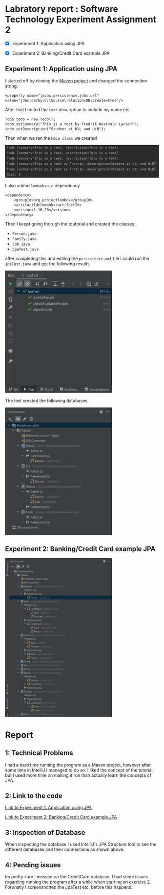# Labratory report : Software Technology Experiment Assignment 2
 - [x] Experiment 1: Application using JPA
 - [x] Experiment 2: Banking/Credit Card example JPA


## Experiment 1: Application using JPA
I started off by cloning the [Maven project](https://github.com/timKraeuter/dat250-jpa-example) and changed the connection string:

``` 
<property name="javax.persistence.jdbc.url" value="jdbc:derby:C:\Source\relationsDB;create=true"/>
```

After that I edited the `todo` description to include my name etc.

```
Todo todo = new Todo();
todo.setSummary("This is a test by Fredrik Nestvold Larsen");
todo.setDescription("Student at HVL and UiB");
```

Then when we ran the `Main class` we created

<img src="extra\Tabell.JPG" width="600">

I also added `lombok` as a dependency

```
<dependency>
    <groupId>org.projectlombok</groupId>
    <artifactId>lombok</artifactId>
    <version>1.16.20</version>
</dependency>
```

Then I keept going thorugh the toutorial and created the classes:
 * `Person.java`
 * `Family.java`
 * `Job.java`
 * `JpaTest.java`

after completing this and editing the `persistence.xml` file I could run the `JpaTest.java` and got the following results

<img src="extra\test.JPG" width="350">

The test created the following databases

<img src="extra\JPA.JPG" width="350">


## Experiment 2: Banking/Credit Card example JPA
<img src="extra\creditcard.JPG" width="350">

# Report

## 1: Technical Problems
I had a hard time running the program as a Maven project, however after some time in IntelliJ I managed to do so. I liked the concept of the tutorial, but I used more time on making it run than actually learn the concepts of JPA.

## 2: Link to the code 
[Link to Experiment 1: Application using JPA](https://github.com/Nestvold/expass2/tree/master/eclipselink/jpa-basic/src/main/java/no/hvl/dat250/jpa/basicexample)

[Link to Experiment 2: Banking/Credit Card example JPA](https://github.com/Nestvold/expass2/tree/master/eclipselink/jpa-basic/src/main/java/no/hvl/dat250/jpa/creditCard)

## 3: Inspection of Database
When inspecting the database I used IntelliJ's JPA Structure tool to see the different databases and their connections as shown above.

## 4: Pending issues 
Im pretty sure I messed up the CreditCard database, I had some issues regarding running the program after a while when starting on exercise 2. Forunatly I screenshotted the JpaTest etc. before this happend. 
